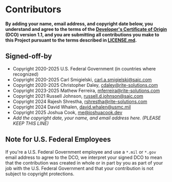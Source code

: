 # Contributors

**By adding your name, email address, and copyright date below, you understand and agree to the terms of the [Developer's Certificate of Origin](https://developercertificate.org/) (DCO) version 1.1, and you are submitting all contributions you make to this Project pursuant to the terms described in [LICENSE.md](LICENSE.md).**

## Signed-off-by

- Copyright 2020-2025 U.S. Federal Government (in countries where recognized)
- Copyright 2020-2025 Carl Smigielski, carl.a.smigielski@saic.com
- Copyright 2020-2025 Christopher Daley, cdaley@rite-solutions.com
- Copyright 2023-2025 Mathew Ferreira, mferreira@rite-solutions.com
- Copyright 2021 Russell Johnson, russell.d.johnson@saic.com
- Copyright 2024 Rajesh Shrestha, rshrestha@rite-solutions.com
- Copyright 2024 David Whalen, david.whalen@usmc.mil
- Copyright 2025 Joshua Cook, me@joshuacook.dev
- _Add the copyright date, your name, and email address here. (PLEASE KEEP THIS LINE)_

## Note for U.S. Federal Employees

If you're a U.S. Federal Government employee and use a `*.mil` or `*.gov` email address to agree to the DCO, we interpret your signed DCO to mean that the contribution was created in whole or in part by you as part of your job with the U.S. Federal Government and that your contribution is not subject to copyright protections.
